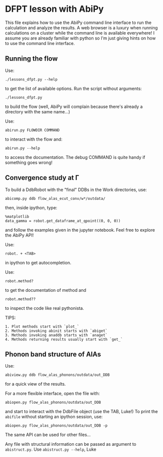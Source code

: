 # DFPT lesson with AbiPy

This file explains how to use the AbiPy command line interface to run the calculation and analyze the results.
A web browser is a luxury when running calculations on a cluster while the command line is available everywhere!
I assume you are already familiar with python so I'm just giving hints on how to use the command line interface.

## Running the flow

Use:

    ./lessons_dfpt.py --help

to get the list of available options.
Run the script without arguments:

    ./lessons_dfpt.py 

to build the flow (well, AbiPy will complain because there's already a directory with the same name...)

Use:

    abirun.py FLOWDIR COMMAND

to interact with the flow and:

    abirun.py --help 

to access the documentation.
The debug COMMAND is quite handy if something goes wrong!

## Convergence study at Γ

To build a DdbRobot with the "final" DDBs in the Work directories, use:

    abicomp.py ddb flow_alas_ecut_conv/w*/outdata/

then, inside ipython, type:

    %matplotlib
    data_gamma = robot.get_dataframe_at_qpoint((0, 0, 0))

and follow the examples given in the jupyter notebook.
Feel free to explore the AbiPy API!

Use:

    robot. + <TAB>

in ipython to get autocompletion.

Use:

    robot.method?

to get the documentation of method and 

    robot.method??

to inspect the code like real pythonista.

TIPS:

    1. Plot methods start with `plot_`
    2. Methods invoking abinit starts with `abiget`
    3. Methods invoking anaddb starts with `anaget`
    4. Methods returning results usually start with `get_`

## Phonon band structure of AlAs

Use:

    abiview.py ddb flow_alas_phonons/outdata/out_DDB

for a quick view of the results.

For a more flexible interface, open the file with:

    abiopen.py flow_alas_phonons/outdata/out_DDB

and start to interact with the DdbFile object (use the TAB, Luke!)
To print the `abifile` without starting an ipython session, use:

    abiopen.py flow_alas_phonons/outdata/out_DDB -p

The same API can be used for other files...

Any file with structural information can be passed as argument to `abistruct.py`.
Use `abistruct.py --help`, Luke
